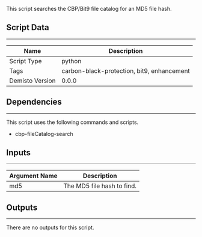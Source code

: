 This script searches the CBP/Bit9 file catalog for an MD5 file hash.
## Script Data
---

| **Name** | **Description** |
| --- | --- |
| Script Type | python |
| Tags | carbon-black-protection, bit9, enhancement |
| Demisto Version | 0.0.0 |

## Dependencies
---
This script uses the following commands and scripts.
* cbp-fileCatalog-search

## Inputs
---

| **Argument Name** | **Description** |
| --- | --- |
| md5 | The MD5 file hash to find. |

## Outputs
---
There are no outputs for this script.
